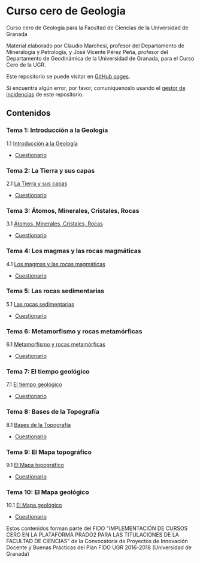 # Curso cero de Geologia
Curso cero de Geología para la Facultad de Ciencias de la Universidad de Granada

Material elaborado por Claudio Marchesi, profesor del Departamento de Mineralogía y Petrología, y José Vicente Pérez Peña, profesor del Departamento de Geodinámica de la Universidad de Granada, para el Curso Cero de la UGR.

Este repositorio se puede visitar en [GitHub pages](https://cursos-0-fc-ugr.github.io/Geologia).

Si encuentra algún error, por favor, comuníquenoslo usando el [gestor de incidencias](https://github.com/cursos-0-fc-ugr/Geologia/issues) de este repositorio.

## Contenidos

### Tema 1: Introducción a la Geología
1.1 [Introducción a la Geología](Tema1/geologia_1_1.html)
  * [Cuestionario](Tema1/geologia_1_test.html)
  
### Tema 2: La Tierra y sus capas
2.1 [La Tierra y sus capas](Tema2/geologia_2_1.html)  
  * [Cuestionario](Tema2/geologia_2_test.html)

### Tema 3: Átomos, Minerales, Cristales, Rocas
3.1 [Átomos, Minerales, Cristales, Rocas](Tema3/geologia_3_1.html)
  * [Cuestionario](Tema3/geologia_3_test.html)

### Tema 4: Los magmas y las rocas magmáticas
4.1 [Los magmas y las rocas magmáticas](Tema4/Geologia_4_1.html)
  * [Cuestionario](Tema4/Geologia_4_test.html)

### Tema 5: Las rocas sedimentarias
5.1 [Las rocas sedimentarias](Tema5/Geologia_5_1.html)
  * [Cuestionario](Tema5/Geologia_5_test.html)

### Tema 6: Metamorfismo y rocas metamórficas
6.1 [Metamorfismo y rocas metamórficas](Tema6/Geologia_6_1.html)
  * [Cuestionario](Tema6/Geologia_6_test.html)

### Tema 7: El tiempo geológico
7.1 [El tiempo geológico](Tema7/geologia_7_1.html)  
  * [Cuestionario](Tema7/geologia_7_test.html)

### Tema 8: Bases de la Topografía
8.1 [Bases de la Topografía](Tema8/geologia_8_1.html)
  * [Cuestionario](Tema8/geologia_8_test.html)

### Tema 9: El Mapa topográfico
9.1 [El Mapa topográfico](Tema9/tema9.html)
  * [Cuestionario](Tema9/tema9_test.html)

### Tema 10: El Mapa geológico
10.1 [El Mapa geológico](Tema10/tema10.html)
  * [Cuestionario](Tema10/tema10_test.html)


Estos contenidos forman parte del FIDO "IMPLEMENTACIÓN DE CURSOS CERO EN LA PLATAFORMA PRADO2 PARA LAS TITULACIONES DE LA FACULTAD DE CIENCIAS" de la Convocatoria de Proyectos de Innovación Docente y Buenas Prácticas del Plan FIDO UGR 2016-2018 (Universidad de Granada)
